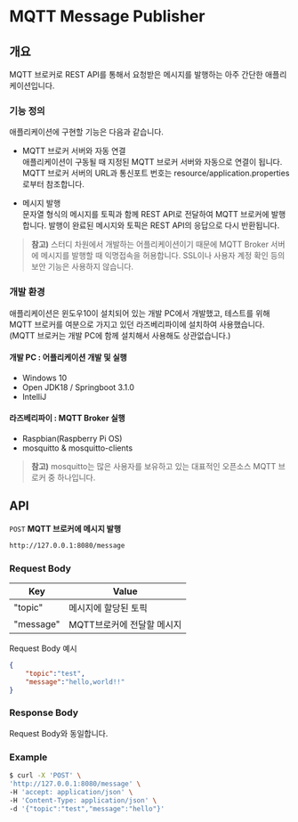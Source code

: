 # MQTT Message Publisher

## 개요
MQTT 브로커로 REST API를 통해서 요청받은 메시지를 발행하는 아주 간단한 애플리케이션입니다.

### 기능 정의

애플리케이션에 구현할 기능은 다음과 같습니다.

* MQTT 브로커 서버와 자동 연결<BR>
  애플리케이션이 구동될 때 지정된 MQTT 브로커 서버와 자동으로 연결이 됩니다. MQTT 브로커 서버의 URL과 통신포트 번호는 resource/application.properties로부터 참조합니다.

* 메시지 발행<BR>
  문자열 형식의 메시지를 토픽과 함께 REST API로 전달하여 MQTT 브로커에 발행합니다. 발행이 완료된 메시지와 토픽은 REST API의 응답으로 다시 반환됩니다.
 
> **참고)** 스터디 차원에서 개발하는 어플리케이션이기 때문에 MQTT Broker 서버에 메시지를 발행할 때 익명접속을 허용합니다. SSL이나 사용자 계정 확인 등의 보안 기능은 사용하지 않습니다.

### 개발 환경

애플리케이션은 윈도우10이 설치되어 있는 개발 PC에서 개발했고, 테스트를 위해 MQTT 브로커를 여분으로 가지고 있던 라즈베리파이에 설치하여 사용했습니다. (MQTT 브로커는 개발 PC에 함께 설치해서 사용해도 상관없습니다.)

#### 개발 PC : 어플리케이션 개발 및 실행
* Windows 10
* Open JDK18 / Springboot 3.1.0
* IntelliJ

#### 라즈베리파이 : MQTT Broker 실행
* Raspbian(Raspberry Pi OS)
* mosquitto & mosquitto-clients

> **참고)** mosquitto는 많은 사용자를 보유하고 있는 대표적인 오픈소스 MQTT 브로커 중 하나입니다.

## API

```POST``` **MQTT 브로커에 메시지 발행**
```bash
http://127.0.0.1:8080/message
```
### Request Body

| Key | Value |
|-----|-------|
|"topic"| 메시지에 할당된 토픽 |
|"message"|MQTT브로커에 전달할 메시지|

Request Body 예시
```json
{
	"topic":"test",
	"message":"hello,world!!"
}
```
### Response Body

Request Body와 동일합니다.

### Example

```bash
$ curl -X 'POST' \
'http://127.0.0.1:8080/message' \
-H 'accept: application/json' \
-H 'Content-Type: application/json' \
-d '{"topic":"test","message":"hello"}'
```
